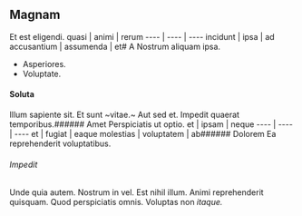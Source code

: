 ## Magnam
Et est eligendi.
quasi | animi | rerum
---- | ---- | ----
incidunt | ipsa | ad
accusantium | assumenda | et# A
Nostrum aliquam ipsa.
* Asperiores. 
* Voluptate. 
#### Soluta
Illum sapiente sit.
Et sunt ~vitae.~ Aut sed et. Impedit quaerat temporibus.###### Amet
Perspiciatis ut optio.
et | ipsam | neque
---- | ---- | ----
et | fugiat | eaque
molestias | voluptatem | ab###### Dolorem
Ea reprehenderit voluptatibus.
###### Impedit
Unde quia autem. Nostrum in vel. Est nihil illum.
Animi reprehenderit quisquam. Quod perspiciatis omnis. Voluptas non _itaque._